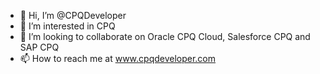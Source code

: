 - 👋 Hi, I’m @CPQDeveloper
- 👀 I’m interested in CPQ
- 💞️ I’m looking to collaborate on Oracle CPQ Cloud, Salesforce CPQ and SAP CPQ
- 📫 How to reach me at www.cpqdeveloper.com
